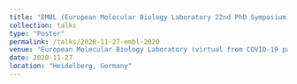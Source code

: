 ```yaml
---
title: "EMBL (European Molecular Biology Laboratory 22nd PhD Symposium) 2020"
collection: talks
type: "Poster"
permalink: /talks/2020-11-27-embl-2020
venue: "European Molecular Biology Laboratory (virtual from COVID-19 pandemic of 2019)"
date: 2020-11-27
location: "Heidelberg, Germany"
---
```

